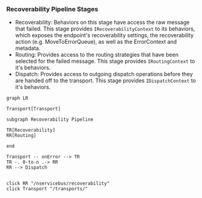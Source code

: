 ### Recoverability Pipeline Stages

* Recoverability: Behaviors on this stage have access the raw message that failed. This stage provides `IRecoverabilityContext` to its behaviors, which exposes the endpoint's recoverability settings, the recoverability action (e.g. MoveToErrorQueue), as well as the ErrorContext and metadata.
* Routing: Provides access to the routing strategies that have been selected for the failed message. This stage provides `IRoutingContext` to it's behaviors.
* Dispatch: Provides access to outgoing dispatch operations before they are handed off to the transport. This stage provides `IDispatchContext` to it's behaviors.

``` mermaid
graph LR

Transport[Transport]

subgraph Recoverability Pipeline

TR[Recoverability]
RR[Routing]

end

Transport -- onError --> TR
TR -. 0-to-n .-> RR
RR --> Dispatch


click RR "/nservicebus/recoverability"
click Transport "/transports/"
```
